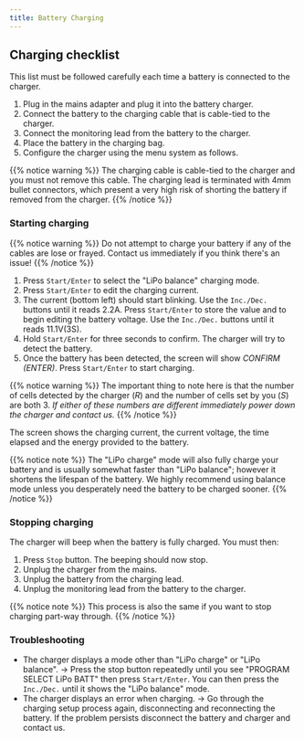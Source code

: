 ```yaml
---
title: Battery Charging
---
```


## Charging checklist
This list must be followed carefully each time a battery is connected to the charger.

1. Plug in the mains adapter and plug it into the battery charger.
2. Connect the battery to the charging cable that is cable-tied to the charger.
3. Connect the monitoring lead from the battery to the charger.
4. Place the battery in the charging bag.
5. Configure the charger using the menu system as follows.

{{% notice warning %}}
The charging cable is cable-tied to the charger and you must not remove this cable. The charging lead is terminated with 4mm bullet connectors, which present a very high risk of shorting the battery if removed from the charger.
{{% /notice %}}

### Starting charging

{{% notice warning %}}
Do not attempt to charge your battery if any of the cables are lose or frayed. Contact us immediately if you think there's an issue!
{{% /notice %}}

1. Press `Start/Enter` to select the "LiPo balance" charging mode.
2. Press `Start/Enter` to edit the charging current.
3. The current (bottom left) should start blinking. Use the `Inc./Dec.` buttons until it reads 2.2A. Press `Start/Enter` to store the value and to begin editing the battery voltage. Use the `Inc./Dec.` buttons until it reads 11.1V(3S).
4. Hold `Start/Enter` for three seconds to confirm. The charger will try to detect the battery.
5. Once the battery has been detected, the screen will show _CONFIRM (ENTER)_. Press `Start/Enter` to start charging.

{{% notice warning %}}
The important thing to note here is that the number of cells detected by the charger (_R_) and the number of cells set by you (_S_) are both 3. *If either of these numbers are different immediately power down the charger and contact us.*
{{% /notice %}}

The screen shows the charging current, the current voltage, the time elapsed and the energy provided to the battery.

{{% notice note %}}
The "LiPo charge" mode will also fully charge your battery and is usually somewhat faster than "LiPo balance"; however it shortens the lifespan of the battery. We highly recommend using balance mode unless you desperately need the battery to be charged sooner.
{{% /notice %}}

### Stopping charging
The charger will beep when the battery is fully charged. You must then:

1. Press `Stop` button. The beeping should now stop.
2. Unplug the charger from the mains.
3. Unplug the battery from the charging lead.
4. Unplug the monitoring lead from the battery to the charger.

{{% notice note %}}
This process is also the same if you want to stop charging part-way through.
{{% /notice %}}

### Troubleshooting

* The charger displays a mode other than "LiPo charge" or "LiPo balance". -> Press the stop button repeatedly until you see "PROGRAM SELECT LiPo BATT" then press `Start/Enter`. You can then press the `Inc./Dec.` until it shows the "LiPo balance" mode.
* The charger displays an error when charging. -> Go through the charging setup process again, disconnecting and reconnecting the battery. If the problem persists disconnect the battery and charger and contact us.
